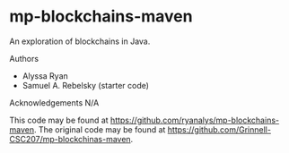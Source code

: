 # mp-blockchains-maven

An exploration of blockchains in Java.

Authors

* Alyssa Ryan
* Samuel A. Rebelsky (starter code)

Acknowledgements
N/A

This code may be found at <https://github.com/ryanalys/mp-blockchains-maven>. The original code may be found at <https://github.com/Grinnell-CSC207/mp-blockchinas-maven>.
